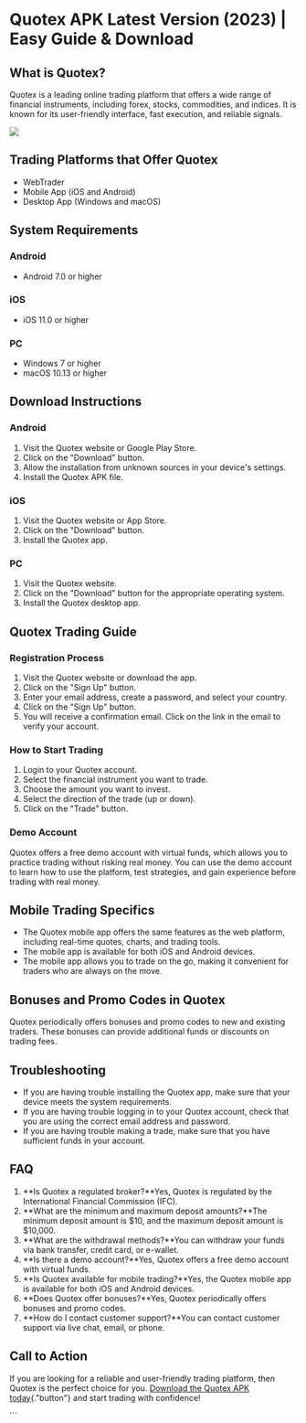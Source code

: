# Quotex APK Latest Version (2023) \| Easy Guide & Download

## What is Quotex?

Quotex is a leading online trading platform that offers a wide range of
financial instruments, including forex, stocks, commodities, and
indices. It is known for its user-friendly interface, fast execution,
and reliable signals.

[![](https://static.quotex.io/files/10_en/300_250.jpg)](https://traff.sbs/brokerqxlid)

## Trading Platforms that Offer Quotex

-   WebTrader
-   Mobile App (iOS and Android)
-   Desktop App (Windows and macOS)

## System Requirements

### Android

-   Android 7.0 or higher

### iOS

-   iOS 11.0 or higher

### PC

-   Windows 7 or higher
-   macOS 10.13 or higher

## Download Instructions

### Android

1.  Visit the Quotex website or Google Play Store.
2.  Click on the "Download" button.
3.  Allow the installation from unknown sources in your device\'s
    settings.
4.  Install the Quotex APK file.

### iOS

1.  Visit the Quotex website or App Store.
2.  Click on the "Download" button.
3.  Install the Quotex app.

### PC

1.  Visit the Quotex website.
2.  Click on the "Download" button for the appropriate operating
    system.
3.  Install the Quotex desktop app.

## Quotex Trading Guide

### Registration Process

1.  Visit the Quotex website or download the app.
2.  Click on the "Sign Up" button.
3.  Enter your email address, create a password, and select your
    country.
4.  Click on the "Sign Up" button.
5.  You will receive a confirmation email. Click on the link in the
    email to verify your account.

### How to Start Trading

1.  Login to your Quotex account.
2.  Select the financial instrument you want to trade.
3.  Choose the amount you want to invest.
4.  Select the direction of the trade (up or down).
5.  Click on the "Trade" button.

### Demo Account

Quotex offers a free demo account with virtual funds, which allows you
to practice trading without risking real money. You can use the demo
account to learn how to use the platform, test strategies, and gain
experience before trading with real money.

## Mobile Trading Specifics

-   The Quotex mobile app offers the same features as the web platform,
    including real-time quotes, charts, and trading tools.
-   The mobile app is available for both iOS and Android devices.
-   The mobile app allows you to trade on the go, making it convenient
    for traders who are always on the move.

## Bonuses and Promo Codes in Quotex

Quotex periodically offers bonuses and promo codes to new and existing
traders. These bonuses can provide additional funds or discounts on
trading fees.

## Troubleshooting

-   If you are having trouble installing the Quotex app, make sure that
    your device meets the system requirements.
-   If you are having trouble logging in to your Quotex account, check
    that you are using the correct email address and password.
-   If you are having trouble making a trade, make sure that you have
    sufficient funds in your account.

## FAQ

1.  **Is Quotex a regulated broker?**Yes, Quotex is regulated by the
    International Financial Commission (IFC).
2.  **What are the minimum and maximum deposit amounts?**The minimum
    deposit amount is \$10, and the maximum deposit amount is \$10,000.
3.  **What are the withdrawal methods?**You can withdraw your funds via
    bank transfer, credit card, or e-wallet.
4.  **Is there a demo account?**Yes, Quotex offers a free demo account
    with virtual funds.
5.  **Is Quotex available for mobile trading?**Yes, the Quotex mobile
    app is available for both iOS and Android devices.
6.  **Does Quotex offer bonuses?**Yes, Quotex periodically offers
    bonuses and promo codes.
7.  **How do I contact customer support?**You can contact customer
    support via live chat, email, or phone.

## Call to Action

If you are looking for a reliable and user-friendly trading platform,
then Quotex is the perfect choice for you. [Download the Quotex APK
today](\%22https://traff.sbs/quotexonelink\%22){."button"} and
start trading with confidence!

\`\`\`

